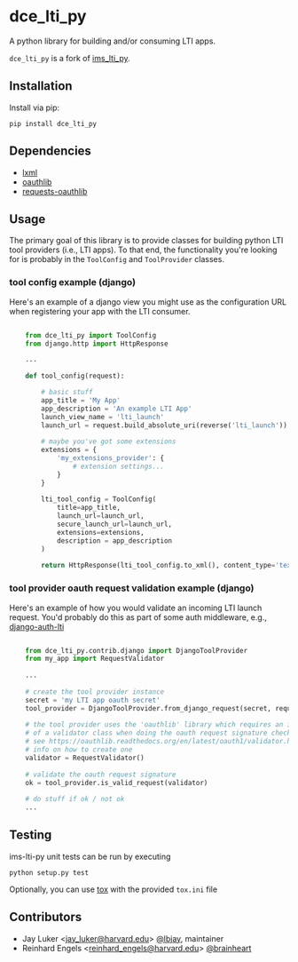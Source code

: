 # dce_lti_py

A python library for building and/or consuming LTI apps.

`dce_lti_py` is a fork of [ims_lti_py](https://github.com/tophatmonocle/ims_lti_py).

## Installation

Install via pip:

```
pip install dce_lti_py
```

## Dependencies

 * [lxml](https://github.com/lxml/lxml)
 * [oauthlib](https://github.com/idan/oauthlib)
 * [requests-oauthlib](https://github.com/requests/requests-oauthlib)

## Usage

The primary goal of this library is to provide classes for building python LTI 
tool providers (i.e., LTI apps). To that end, the functionality you're looking
for is probably in the `ToolConfig` and `ToolProvider` classes.

### tool config example (django)

Here's an example of a django view you might use as the configuration URL when
registering your app with the LTI consumer.

```python

    from dce_lti_py import ToolConfig
    from django.http import HttpResponse

    ...
    
    def tool_config(request):

        # basic stuff
        app_title = 'My App'
        app_description = 'An example LTI App'
        launch_view_name = 'lti_launch'
        launch_url = request.build_absolute_uri(reverse('lti_launch'))
        
        # maybe you've got some extensions
        extensions = {
            'my_extensions_provider': {
                # extension settings...
            }
        }
        
        lti_tool_config = ToolConfig(
            title=app_title,
            launch_url=launch_url,
            secure_launch_url=launch_url,
            extensions=extensions,
            description = app_description
        )
    
        return HttpResponse(lti_tool_config.to_xml(), content_type='text/xml')
```

### tool provider oauth request validation example (django)

Here's an example of how you would validate an incoming LTI launch request. You'd
probably do this as part of some auth middleware, e.g., [django-auth-lti](https://github.com/Harvard-University-iCommons/django-auth-lti)

```python

    from dce_lti_py.contrib.django import DjangoToolProvider
    from my_app import RequestValidator
    
    ...
    
    # create the tool provider instance
    secret = 'my LTI app oauth secret'
    tool_provider = DjangoToolProvider.from_django_request(secret, request)
    
    # the tool provider uses the 'oauthlib' library which requires an instance
    # of a validator class when doing the oauth request signature checking.
    # see https://oauthlib.readthedocs.org/en/latest/oauth1/validator.html for 
    # info on how to create one
    validator = RequestValidator()
    
    # validate the oauth request signature
    ok = tool_provider.is_valid_request(validator)
    
    # do stuff if ok / not ok
    ...
```

## Testing
ims-lti-py unit tests can be run by executing

    python setup.py test

Optionally, you can use [tox](https://tox.readthedocs.org/) with the provided `tox.ini` file

## Contributors

* Jay Luker \<<jay_luker@harvard.edu>\> [@lbjay](http://github.com/lbjay), maintainer
* Reinhard Engels \<<reinhard_engels@harvard.edu>\> [@brainheart](https://github.com/brainheart)
